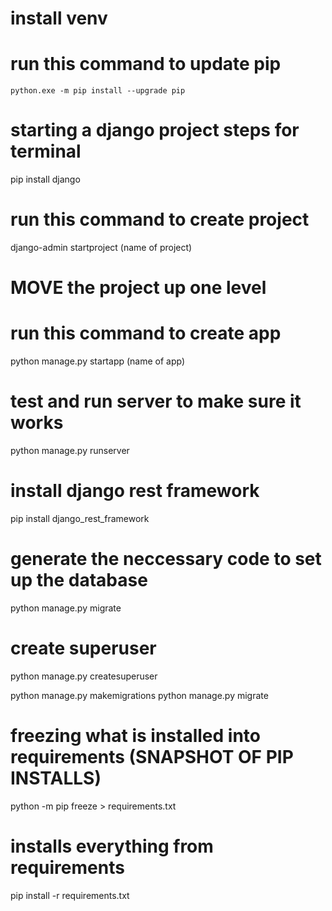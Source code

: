 # install venv

# run this command to update pip
```shell
python.exe -m pip install --upgrade pip
```
# starting a django project steps for terminal
pip install django

# run this command to create project
django-admin startproject (name of project)

# MOVE the project up one level

# run this command to create app
python manage.py startapp (name of app)

# test and run server to make sure it works
python manage.py runserver


# install django rest framework
pip install django_rest_framework

# generate the neccessary code to set up the database
python manage.py migrate

# create superuser
python manage.py createsuperuser

python manage.py makemigrations
python manage.py migrate


# freezing what is installed into requirements (SNAPSHOT OF PIP INSTALLS)
python -m pip freeze > requirements.txt

# installs everything from requirements
pip install -r requirements.txt

